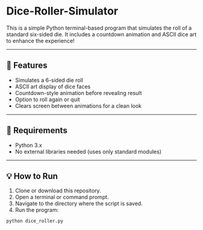 # Dice-Roller-Simulator
This is a simple Python terminal-based program that simulates the roll of a standard six-sided die. It includes a countdown animation and ASCII dice art to enhance the experience!

---

## 🚀 Features

- Simulates a 6-sided die roll
- ASCII art display of dice faces
- Countdown-style animation before revealing result
- Option to roll again or quit
- Clears screen between animations for a clean look

---

## 🧱 Requirements

- Python 3.x
- No external libraries needed (uses only standard modules)

---

## 💡 How to Run

1. Clone or download this repository.
2. Open a terminal or command prompt.
3. Navigate to the directory where the script is saved.
4. Run the program:

```bash
python dice_roller.py
